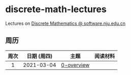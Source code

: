 # discrete-math-lectures

Lectures on [Discrete Mathematics @ software.nju.edu.cn](https://github.com/orgs/courses-at-nju-by-hfwei/teams/discrete-math-at-nju-software/repositories)

## 周历

| 周次 | 日期 (周四) | 主题 | 阅读材料 |
| :---: | :---: | :---: | :---: |
| 1 | 2021-03-04 | [0-overview](https://github.com/courses-at-nju-by-hfwei/discrete-math-lectures/tree/main/0-overview) | |